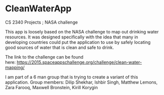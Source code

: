 # CleanWaterApp
CS 2340 Projects ; NASA challenge

This app is loosely based on the NASA challenge to map out drinking water resources. It was designed specifically with
the idea that many in developing countries could put the application to use by safely locating good sources of water that
is clean and safe to drink.

The link to the challenge can be found here: https://2015.spaceappschallenge.org/challenge/clean-water-mapping/

I am part of a 6 man group that is trying to create a variant of this application.
Group members: Dilip Shekhar, Ishbir Singh, Matthew Lemons, Zara Farooq, Maxwell Bronstein, Kirill Korygin



